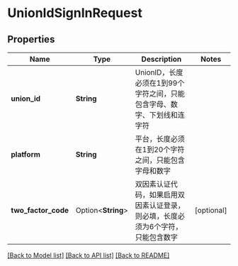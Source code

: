 # UnionIdSignInRequest

## Properties

Name | Type | Description | Notes
------------ | ------------- | ------------- | -------------
**union_id** | **String** | UnionID，长度必须在1到99个字符之间，只能包含字母、数字、下划线和连字符 | 
**platform** | **String** | 平台，长度必须在1到20个字符之间，只能包含字母和数字 | 
**two_factor_code** | Option<**String**> | 双因素认证代码，如果启用双因素认证登录，则必填，长度必须为6个字符，只能包含数字 | [optional]

[[Back to Model list]](../README.md#documentation-for-models) [[Back to API list]](../README.md#documentation-for-api-endpoints) [[Back to README]](../README.md)


